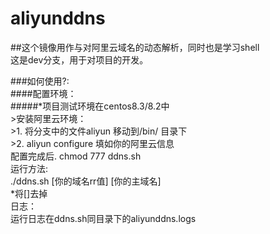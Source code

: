 # aliyunddns

##这个镜像用作与对阿里云域名的动态解析，同时也是学习shell  
这是dev分支，用于对项目的开发。  

###如何使用?:  
####配置环境：  
#####*项目测试环境在centos8.3/8.2中  
	>安装阿里云环境：  
	>1. 将分支中的文件aliyun 移动到/bin/ 目录下  
	>2. aliyun configure 填如你的阿里云信息  
配置完成后. chmod 777 ddns.sh  
运行方法:  
./ddns.sh [你的域名rr值] [你的主域名]  
*将[]去掉  
日志：  
运行日志在ddns.sh同目录下的aliyunddns.logs  
